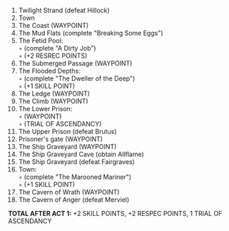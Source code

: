 1. Twilight Strand (defeat Hillock)  
2. Town  
3. The Coast (WAYPOINT)  
4. The Mud Flats (complete "Breaking Some Eggs")  
5. The Fetid Pool:  
◦ (complete "A Dirty Job")  
◦ (+2 RESREC POINTS)  
6. The Submerged Passage (WAYPOINT)  
7. The Flooded Depths:  
◦ (complete "The Dweller of the Deep")  
◦ (+1 SKILL POINT)  
8. The Ledge (WAYPOINT)  
9. The Climb (WAYPOINT)  
10. The Lower Prison:  
◦ (WAYPOINT)  
◦ (TRIAL OF ASCENDANCY)  
11. The Upper Prison (defeat Brutus)  
12. Prisoner's gate (WAYPOINT)  
13. The Ship Graveyard (WAYPOINT)  
14. The Ship Graveyard Cave (obtain Allflame)  
15. The Ship Graveyard (defeat Fairgraves)  
16. Town:  
◦ (complete "The Marooned Mariner")  
◦ (+1 SKILL POINT)  
17. The Cavern of Wrath (WAYPOINT)  
18. The Cavern of Anger (defeat Merviel)  
  
**TOTAL AFTER ACT 1:** +2 SKILL POINTS, +2 RESPEC POINTS, 1 TRIAL OF ASCENDANCY